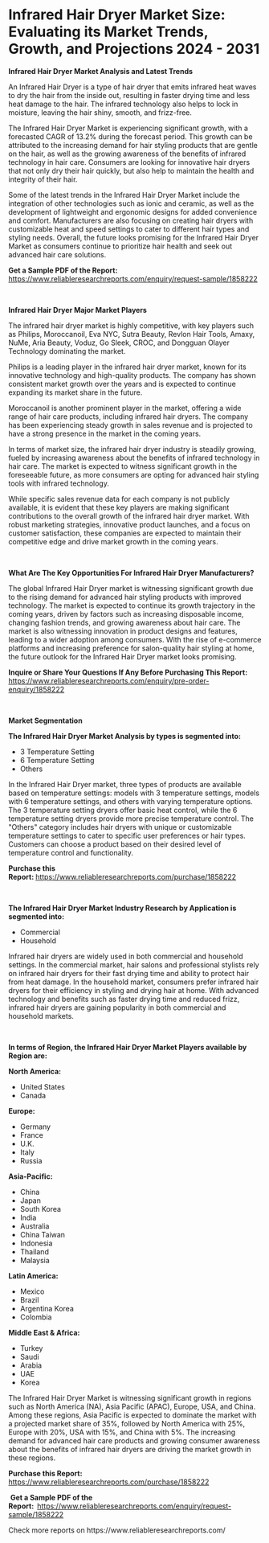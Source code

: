 <p><h1>Infrared Hair Dryer Market Size: Evaluating its Market Trends, Growth, and Projections 2024 - 2031</h1></p><p><strong>Infrared Hair Dryer Market Analysis and Latest Trends</strong></p>
<p><p>An Infrared Hair Dryer is a type of hair dryer that emits infrared heat waves to dry the hair from the inside out, resulting in faster drying time and less heat damage to the hair. The infrared technology also helps to lock in moisture, leaving the hair shiny, smooth, and frizz-free.</p><p>The Infrared Hair Dryer Market is experiencing significant growth, with a forecasted CAGR of 13.2% during the forecast period. This growth can be attributed to the increasing demand for hair styling products that are gentle on the hair, as well as the growing awareness of the benefits of infrared technology in hair care. Consumers are looking for innovative hair dryers that not only dry their hair quickly, but also help to maintain the health and integrity of their hair.</p><p>Some of the latest trends in the Infrared Hair Dryer Market include the integration of other technologies such as ionic and ceramic, as well as the development of lightweight and ergonomic designs for added convenience and comfort. Manufacturers are also focusing on creating hair dryers with customizable heat and speed settings to cater to different hair types and styling needs. Overall, the future looks promising for the Infrared Hair Dryer Market as consumers continue to prioritize hair health and seek out advanced hair care solutions.</p></p>
<p><strong>Get a Sample PDF of the Report:&nbsp;</strong> <a href="https://www.reliableresearchreports.com/enquiry/request-sample/1858222">https://www.reliableresearchreports.com/enquiry/request-sample/1858222</a></p>
<p>&nbsp;</p>
<p><strong>Infrared Hair Dryer Major Market Players</strong></p>
<p><p>The infrared hair dryer market is highly competitive, with key players such as Philips, Moroccanoil, Eva NYC, Sutra Beauty, Revlon Hair Tools, Amaxy, NuMe, Aria Beauty, Voduz, Go Sleek, CROC, and Dongguan Olayer Technology dominating the market. </p><p>Philips is a leading player in the infrared hair dryer market, known for its innovative technology and high-quality products. The company has shown consistent market growth over the years and is expected to continue expanding its market share in the future. </p><p>Moroccanoil is another prominent player in the market, offering a wide range of hair care products, including infrared hair dryers. The company has been experiencing steady growth in sales revenue and is projected to have a strong presence in the market in the coming years.</p><p>In terms of market size, the infrared hair dryer industry is steadily growing, fueled by increasing awareness about the benefits of infrared technology in hair care. The market is expected to witness significant growth in the foreseeable future, as more consumers are opting for advanced hair styling tools with infrared technology.</p><p>While specific sales revenue data for each company is not publicly available, it is evident that these key players are making significant contributions to the overall growth of the infrared hair dryer market. With robust marketing strategies, innovative product launches, and a focus on customer satisfaction, these companies are expected to maintain their competitive edge and drive market growth in the coming years.</p></p>
<p>&nbsp;</p>
<p><strong>What Are The Key Opportunities For Infrared Hair Dryer Manufacturers?</strong></p>
<p><p>The global Infrared Hair Dryer market is witnessing significant growth due to the rising demand for advanced hair styling products with improved technology. The market is expected to continue its growth trajectory in the coming years, driven by factors such as increasing disposable income, changing fashion trends, and growing awareness about hair care. The market is also witnessing innovation in product designs and features, leading to a wider adoption among consumers. With the rise of e-commerce platforms and increasing preference for salon-quality hair styling at home, the future outlook for the Infrared Hair Dryer market looks promising.</p></p>
<p><strong>Inquire or Share Your Questions If Any Before Purchasing This Report:</strong> <a href="https://www.reliableresearchreports.com/enquiry/pre-order-enquiry/1858222">https://www.reliableresearchreports.com/enquiry/pre-order-enquiry/1858222</a></p>
<p>&nbsp;</p>
<p><strong>Market Segmentation</strong></p>
<p><strong>The Infrared Hair Dryer Market Analysis by types is segmented into:</strong></p>
<p><ul><li>3 Temperature Setting</li><li>6 Temperature Setting</li><li>Others</li></ul></p>
<p><p>In the Infrared Hair Dryer market, three types of products are available based on temperature settings: models with 3 temperature settings, models with 6 temperature settings, and others with varying temperature options. The 3 temperature setting dryers offer basic heat control, while the 6 temperature setting dryers provide more precise temperature control. The "Others" category includes hair dryers with unique or customizable temperature settings to cater to specific user preferences or hair types. Customers can choose a product based on their desired level of temperature control and functionality.</p></p>
<p><strong>Purchase this Report:&nbsp;</strong><a href="https://www.reliableresearchreports.com/purchase/1858222">https://www.reliableresearchreports.com/purchase/1858222</a></p>
<p>&nbsp;</p>
<p><strong>The Infrared Hair Dryer Market Industry Research by Application is segmented into:</strong></p>
<p><ul><li>Commercial</li><li>Household</li></ul></p>
<p><p>Infrared hair dryers are widely used in both commercial and household settings. In the commercial market, hair salons and professional stylists rely on infrared hair dryers for their fast drying time and ability to protect hair from heat damage. In the household market, consumers prefer infrared hair dryers for their efficiency in styling and drying hair at home. With advanced technology and benefits such as faster drying time and reduced frizz, infrared hair dryers are gaining popularity in both commercial and household markets.</p></p>
<p>&nbsp;</p>
<p><strong>In terms of Region, the Infrared Hair Dryer Market Players available by Region are:</strong></p>
<p>
    <p> <strong> North America: </strong>
        <ul>
            <li>United States</li>
            <li>Canada</li>
        </ul>
        </p> 
    <p> <strong> Europe: </strong>
        <ul>
            <li>Germany</li>
            <li>France</li>
            <li>U.K.</li>
            <li>Italy</li>
            <li>Russia</li>
        </ul>
        </p> 
    <p> <strong> Asia-Pacific: </strong>
        <ul>
            <li>China</li>
            <li>Japan</li>
            <li>South Korea</li>
            <li>India</li>
            <li>Australia</li>
            <li>China Taiwan</li>
            <li>Indonesia</li>
            <li>Thailand</li>
            <li>Malaysia</li>
        </ul>
        </p> 
    <p> <strong> Latin America: </strong>
        <ul>
            <li>Mexico</li>
            <li>Brazil</li>
            <li>Argentina Korea</li>
            <li>Colombia</li>
        </ul>
        </p> 
    <p> <strong> Middle East & Africa: </strong>
        <ul>
            <li>Turkey</li>
            <li>Saudi</li>
            <li>Arabia</li>
            <li>UAE</li>
            <li>Korea</li>
        </ul>
    </p>
    </p>
<p><p>The Infrared Hair Dryer Market is witnessing significant growth in regions such as North America (NA), Asia Pacific (APAC), Europe, USA, and China. Among these regions, Asia Pacific is expected to dominate the market with a projected market share of 35%, followed by North America with 25%, Europe with 20%, USA with 15%, and China with 5%. The increasing demand for advanced hair care products and growing consumer awareness about the benefits of infrared hair dryers are driving the market growth in these regions.</p></p>
<p><strong>Purchase this Report: </strong><a href="https://www.reliableresearchreports.com/purchase/1858222">https://www.reliableresearchreports.com/purchase/1858222</a></p>
<p>&nbsp;<strong>Get a Sample PDF of the Report:&nbsp;&nbsp;</strong><a href="https://www.reliableresearchreports.com/enquiry/request-sample/1858222">https://www.reliableresearchreports.com/enquiry/request-sample/1858222</a></p>
<p><strong></strong></p>
<p>Check more reports on https://www.reliableresearchreports.com/</p>